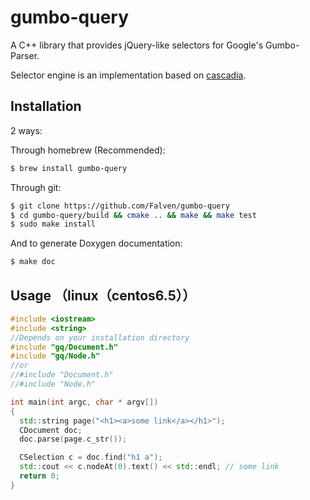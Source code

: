 # gumbo-query
A C++ library that provides jQuery-like selectors for Google's Gumbo-Parser.

Selector engine is an implementation based on [cascadia](https://github.com/andybalholm/cascadia).

## Installation
2 ways:

Through homebrew (Recommended):
```bash
$ brew install gumbo-query
```
Through git:
```bash
$ git clone https://github.com/Falven/gumbo-query
$ cd gumbo-query/build && cmake .. && make && make test
$ sudo make install
```
And to generate Doxygen documentation:
```bash
$ make doc
```

## Usage （linux（centos6.5））
```C++
#include <iostream>
#include <string>
//Depends on your installation directory
#include "gq/Document.h"
#include "gq/Node.h"
//or
//#include "Document.h"
//#include "Node.h"

int main(int argc, char * argv[])
{
  std::string page("<h1><a>some link</a></h1>");
  CDocument doc;
  doc.parse(page.c_str());

  CSelection c = doc.find("h1 a");
  std::cout << c.nodeAt(0).text() << std::endl; // some link
  return 0;
}
```
